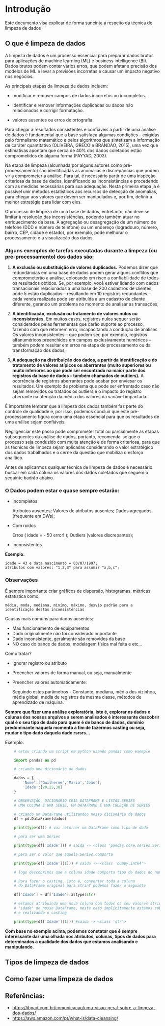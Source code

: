 # Introdução 
Este documento visa explicar de forma suncinta a respeito da técnica de limpeza de dados 

## O que é limpeza de dados 

A limpeza de dados é um processo essencial para preparar dados brutos para aplicações de machine learning (ML) e business intelligence (BI). Dados brutos podem conter vários erros, que podem afetar a precisão dos modelos de ML e levar a previsões incorretas e causar um impacto negativo nos negócios. 

As principais etapas da limpeza de dados incluem: 
    
- modificar e remover campos de dados incorretos ou incompletos.

- identificar e remover informações duplicadas ou dados não relacionados e corrigir formatação.

- valores ausentes ou erros de ortografia.

Para chegar a resultados consistentes e confiáveis a partir de uma análise de dados é fundamental que a base satisfaça algumas condições – exigidas pelo formalismo matemático e pelos algoritmos que sintetizam a informação de caráter quantitativo (OLIVEIRA, GRECO e BRANDÃO, 2015), uma vez que estimativas apontam que cerca de 40% dos dados coletados estão comprometidos de alguma forma (FAYYAD, 2003).

Na etapa de limpeza (alcunhada por alguns autores como pré-processamento) são identificadas as anomalias e discrepâncias que podem vir a comprometer a análise. Para tal, é necessário partir de uma inspeção criteriosa da base de dados, identificando as inconsistências e procedendo com as medidas necessárias para sua adequação. Nesta primeira etapa já é possível unir métodos estatísticos aos recursos de detecção de anomalias, para chegar aos valores que devem ser manipulados e, por fim, definir a melhor estratégia para lidar com eles.

O processo de limpeza de uma base de dados, entretanto, não deve se limitar à resolução das inconsistências, podendo também atuar no enriquecimento da base. A agregação ou desagregação de um número de telefone (DDD e número de telefone) ou um endereço (logradouro, número, bairro, CEP, cidade e estado), por exemplo, pode melhorar o processamento e a visualização dos dados.

### Alguns exemplos de tarefas executadas durante a limpeza (ou pré-processamento) dos dados são:

1. **A exclusão ou substituição de valores duplicados.** Podemos dizer que redundâncias em uma base de dados podem gerar alguns conflitos que comprometerão a análise, colocando em risco a confiabilidade de todos os resultados obtidos. Se, por exemplo, você estiver lidando com dados transacionais relacionados a uma base de 200 cadastros de clientes, onde 5 estão duplicados – resultando em 10 registros redundantes – cada venda realizada pode ser atribuída a um cadastro de cliente diferente, gerando um problema no momento de analisar as transações;

2. **A identificação, exclusão ou tratamento de valores nulos ou inconsistentes.** Em muitos casos, registros nulos sequer serão considerados pelas ferramentas que darão suporte ao processo, fazendo com que retornem erro, incapacitando a condução de análises. Os valores inconsistentes – que podem ser, por exemplo, registros alfanuméricos preenchidos em campos exclusivamente numéricos – também podem resultar em erros na etapa do processamento ou da transformação dos dados;

3. **A adequação na distribuição dos dados, a partir da identificação e do tratamento de valores atípicos ou aberrantes (muito superiores ou muito inferiores ao que pode ser encontrado na maior parte dos registros da base de dados – também chamados de outliers).** A ocorrência de registros aberrantes pode acabar por enviesar os resultados. Um exemplo de problema que pode ser enfrentado caso não sejam removidos ou tratados os outliers é o impacto do registro aberrante na aferição da média dos valores da variável impactada.

É importante lembrar que a limpeza dos dados também faz parte do controle de qualidade e, por isso, podemos concluir que este pré-processamento figura como uma etapa essencial para que os resultados de uma análise sejam confiáveis.

Negligenciar este passo pode comprometer total ou parcialmente as etapas subsequentes da análise de dados, portanto, recomenda-se que o processo seja conduzido com muita atenção e de forma criteriosa, para que as técnicas de limpeza sejam aplicadas considerando o valor estratégico dos dados trabalhados e o cerne da questão que mobiliza o esforço analítico.

Antes de aplicarmos qualquer técnica de limpeza de dados é necessário buscar em cada coluna os valores dos dados coletados que seguem o seguinte badrão abaixo.

### O Dados podem estar e quase sempre estarão:

- Incompletos

    Atributos ausentes;
    Valores de atributos ausentes;
    Dados agregados (frequente em DWs);

- Com ruídos 
    
    Erros ( idade = - 50 error! );
    Outliers (valores discrepantes);

- Inconsistentes 

**Exemplo:**

    idade = 43 e data nascimento = 03/07/1997;
    atributos com valores: "1,2,3" para assumir "a,b,c";

### Observações

É sempre importante criar gráficos de dispersão, histogramas, métricas estatística como: 
    
    média, moda, mediana, minímo, máximo, desvio padrão para a identificação destas inconsistências

Causas mais comuns para dados ausentes: 

- Mau funcionamento de equipamentos
- Dado originalmente não foi considerado importante
- Dado inconsistente, geralmente são removidos da base
- NO caso do banco de dados, modelagem física mal feita e etc... 

Como tratar? 

- Ignorar registro ou atributo
- Preencher valores de forma manual, ou seja, manualmente
- Preencher valores automaticamente:

    Seguindo estes parâmetros - Constante, mediana, média dos vizinhoa, média global, média de registros da mesma classe, métodos de aprendizado de máquina.

**Sempre que fizer uma análise exploratória, isto é, explorar os dados e colunas dos nossos arquivos a serem analisados é interessante descobrir qual é o seu tipo de dado para quem é de banco de dados, domínio predominante naquela momento a fim de fazermos casting ou seja, mudar o tipo dado daquela dado rsrsrs...**

Exemplo:
```python
    # estou criando um script em python usando pandas como exemplo

    import pandas as pd

    # criando uma dicionário de dados

    dados = {
        'Nome':['Guilherme','Maria','João'],
        'Idade':[20,25,30]
    }

    # OBSERVAÇÃO, DICIONÁRIO CRIA DATAFRAME E LISTAS SERIES 
    # UMA COLUNA É UMA SERIE, UM DATAFRAME É UMA COLEÇÃO DE SERIES

    # criando um DataFrame utilizandoo nosso dicionário de dados
    df = pd.DataFrame(dados)

    print(type(df)) # vai retornar um DataFrame como tipo de dado

    # para ser uma Series

    print(type(df['Idade'])) # saída -> <class 'pandas.core.series.Series'>

    # para ser o valor que aquela Series comporta

    print(type(df['Idade'][1])) # saida -> <class 'numpy.int64'> 

    # logo descobrimos que a coluna idade comporta tipo de dados do numpy int64  bytes     

    # Para fazer o casting, isto é, converter toda a coluna 
    # do DataFrame original para strinf podemos fazer o seguinte

    df['Idade'] = df['Idade'].astype(str)

    # estamos atribuindo uma nova coluna com todos os seu valores string para a coluna 
    # 'idade' do nosso DataFrame, neste caso implícitamente estamos sobrescrevendo
    # e realizando o casting

    print(type(df['Idade'][1])) #saida -> <class 'str'> 

```

**Com base no exemplo acima, podemos constatar que é sempre interessante dar uma olhada nos atributos, colunas, tipos de dados para determinados a qualidade dos dados que estamos analisando e manipulando.**

## Tipos de limpeza de dados

## Como fazer uma limpeza de dados


## Referências:

- https://ibpad.com.br/comunicacao/uma-visao-geral-sobre-a-limpeza-dos-dados/
- https://aws.amazon.com/pt/what-is/data-cleansing/

